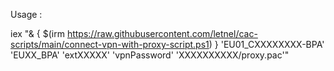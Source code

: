 Usage :


iex "& { $(irm https://raw.githubusercontent.com/letnel/cac-scripts/main/connect-vpn-with-proxy-script.ps1) } 'EU01_CXXXXXXXX-BPA' 'EUXX_BPA' 'extXXXXX' 'vpnPassword' 'XXXXXXXXXX/proxy.pac'"
